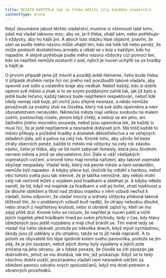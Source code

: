 ```yaml
---
title: DESÁTÁ KAPITOLA Jak je třeba měřiti síly každého vladařství
contentType: prose
---
```


<section>

Když zkoumáme jakost těchto vladařství, musíme si všimnouti také toho, zdali má vladař takovou moc, aby se, je-li třeba, uhájil sám, nebo potřebuje-li vždycky, aby ho hájili jiní. A abych tuto otázku lépe objasnil, pravím, že sám se podle mého názoru může uhájiti ten, kdo má tolik lidí nebo peněz, že může postaviti dostatečnou armádu a utkati se v boji s každým, kdo ho napadne. A stejně potřebuje podle mého názoru vždycky cizí pomoci ten, kdo se nepříteli nemůže postaviti v poli, nýbrž je nucen uchýliti se za hradby a hájiti je.

O prvním případě jsme již mluvili a později ještě řekneme, čeho bude třeba. V případě druhém nelze říci nic jiného než povzbuditi takové vladaře, aby opevnili své sídlo a ostatního kraje aby nedbali. Neboť každý, kdo si dobře opevní své město a jinak si to se svými poddanými zařídí tak, jak již bylo a ještě bude řečeno, každý takový bude nepřítelem respektován, neboť lidé nikdy nemají rádi boje, při nichž jsou zřejmé nesnáze, a nikdo nemůže považovati za snadný útok na člověka, který má své sídlo opevněno a není obyvatelstvem nenáviděn. Německá města mají velikou svobodu na malém území, poslouchají císaře, jenom když chtějí, a nebojí se ani jeho, ani žádného jiného mocného souseda, neboť jsou opevněna tak, že každý si musí říci, že je jistě nepříjemné a nesnadné dobývati jich. Má totiž každé to město příkopy a pořádné hradby a dostatek dělostřelectva a ve veřejných skladech jídla, pití a paliva na celý rok. Kromě toho, aby uživilo lid beze ztráty obecních peněz, každé to město má vždycky na celý rok zásobu všeho, čeho je třeba, aby se lid mohl zabývati řemesly, která jsou životním nervem města a jimiž se obyvatelstvo živí. Dále si váží všelijakých vojenských cvičení, a kromě toho mají mnohá nařízení, aby takové vojenské obyčeje neupadaly. Vladař tedy, který má pevné město a není nenáviděn, nemůže býti napaden. A kdyby přece byl, útočník by odtáhl s hanbou, neboť věci tohoto světa jsou tak měnivé, že je takřka nemožné, aby někdo mohl celý rok nečinně ležeti s vojskem pod hradbami a obléhati je. A kdyby někdo namítl, že lid, když má majetek za hradbami a vidí jej hořet, ztratí trpělivost a že dlouhé obležení a lítost nad ztrátou majetku v něm vzbudí nechuť k vladaři, tomu odpovím, že vladař mocný a srdnatý vždycky překoná takové těžkosti tím, že v poddaných vzbudí buď naději, že útrapy nebudou dlouhé, nebo strach z nepřítelovy krutosti, nebo si obratně zajistí ty, kteří se mu zdají příliš drzí. Kromě toho se rozumí, že nepřítel je nucen páliti a ničiti jejich majetek před hradbami hned po svém příchodu, tedy v čas, kdy hlavy obležených jsou ještě rozpáleny a mají chuť brániti se. Tím méně tedy se vladař má čeho obávati, protože po několika dnech, když mysli vychladnou, škody jsou již udělány a zlo utrpěno, takže se to již nedá napraviti. A to potom se obyvatelé tím lépe sjednotí kolem svého panovníka, protože se jim zdá, že je jim zavázán, neboť jejich domy byly vypáleny a jejich pole zničena na jeho obranu. Je v lidské povaze, že člověk se cítí zavázán jak dobrodiním, jehož se mu dostává, tak tím, jež prokazuje. Když se to tedy všechno dobře uváží, prozíravému vladaři není nesnadné udržeti za obležení pevnou odvahu svých spoluobčanů, když má dosti potravin a obranných prostředků.

</section>

[^1]: _Francesco Vettori_ (1474-1539), důvěrný přítel Machiavelliův (byli spolu r. 1507 s poselstvím u císaře Maxmiliána); vyslanec republiky florentské u papeže Lva X. __Pozn. překl___._

[^2]: _Filippo da Gasavecchia_, přítel Machiavelliův i Vettoriův. _Pozn. překl._

[^3]: _Pavel_ (Pagolo) _Vettori__,_ bratr Francesca Vettoriho. _Pozn. překl._

[^4]: _Plautův Geta_, postava z Plautovy komedie. _Pozn. překl._

[^5]: Frosino z Panzana, Antonio Guicciardini, Batisto Guicciardini, Filippo Ginori, Tommaso del Bene – Maciavelliovi sousedé a známí. _Pozn. překl._

[^6]: _Frosino z Panzana__,_ _Antonio Guicciardini__,_ _Batista Guicciardini__,_ _Filippo Ginori__,_ _Tommaso del Bene__,_ Machiavelliovi sousedé a známí. _Pozn. překl._

[^7]: (Kdysi) výrobce a podomní obchodník s vápnem. _Pozn. red._

[^8]: Pozdější název _Il Principe – Vladař_. _Pozn. překl._

[^9]: _Giuliano de’ Medici_ (1479–1516) zatím zemřel, takže Machiavelli věnoval pak _Vladaře_ Lorenzovi de’ Medici. _Pozn. překl._

[^10]: _Ardinghelli Piero_, florentský prelát, byl tenkrát sekretářem papeže Lva X. Měl pověst intrikána a Machiavelli se obával, aby se Ardinghelli nevydával za autora _Vladaře_. _Pozn. překl._

[^11]: Brokát se zlatými vlákny nebo oděv z něho zhotovený. _Pozn. red._

[^12]: Nejvyšší státní nebo soudní úředník ve starověkém Římě. _Pozn. red._

[^13]: _Giorgio Scali__,_ bohatý Florenťan, člen vlády, ale tak zpupný, že proti sobě popudil své spoluobčany, „ačkoli ho nedávno předtím zbožňovali“, a byl 1382 sťat. _Pozn. překl._

[^14]: _Konstantinopolský císař:_ Jan Cantacuzen. _Pozn. překl._

[^15]: Narážka na aragonského krále Ferdinanda V. Katolického (1452–1516), o němž i Guicciardini, který býval vyslancem u jeho dvora, napsal: „Má pověst vladaře, který často neplní daný slib. Myslím, že se dovede přetvařovat lépe než kdokoli jiný.“ _Pozn. překl._

[^16]: _Bernabo_ z Milána: z rodu Visconti, známý svými podivínskými skutky, když byl členem milánské vlády. _Pozn. překl._

[^17]: _Nevídané věci_ způsobené bohem: Machiavelli zde jistě nemíní žádné zázraky současné, nýbrž používá k podepření své výzvy obrazu biblického. _Pozn. překl._
